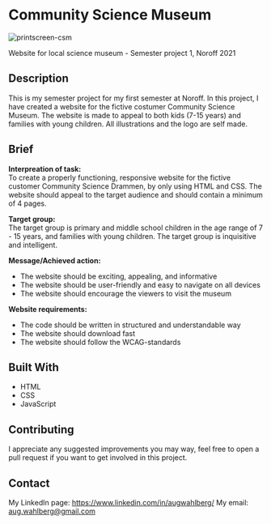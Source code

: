 # Community Science Museum
![printscreen-csm](https://user-images.githubusercontent.com/91577070/172937244-ba91158f-8ce9-4b43-833b-24fcf46c6ed0.png)

Website for local science museum - Semester project 1, Noroff 2021

## Description
This is my semester project for my first semester at Noroff. In this project, I have created a website for the fictive costumer Community Science Museum. The website is made to appeal to both kids (7-15 years) and families with young children. All illustrations and the logo are self made. 

## Brief

**Interpreation of task:**  
To create a properly functioning, responsive website for the fictive customer Community Science Drammen, by only using HTML and CSS. The website should appeal to the target audience and should contain a minimum of 4 pages.

**Target group:**  
The target group is primary and middle school children in the age range of 7 - 15 years, and families with young children. The target group is inquisitive and intelligent. 

**Message/Achieved action:**  
- The website should be exciting, appealing, and informative  
- The website should be user-friendly and easy to navigate on all devices  
- The website should encourage the viewers to visit the museum  

**Website requirements:**  
- The code should be written in structured and understandable way  
- The website should download fast
- The website should follow the WCAG-standards

## Built With
* HTML
* CSS
* JavaScript

## Contributing
I appreciate any suggested improvements you may way, feel free to open a pull request if you want to get involved in this project.

## Contact
My LinkedIn page: https://www.linkedin.com/in/augwahlberg/
My email: aug.wahlberg@gmail.com
